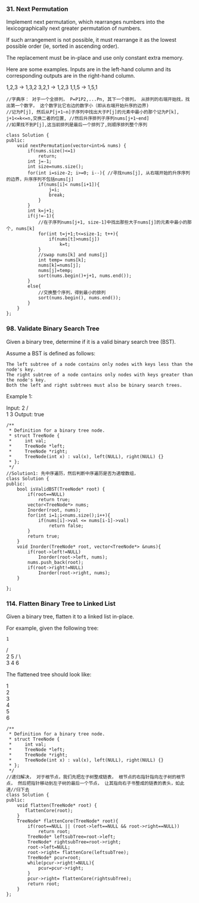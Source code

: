 ### 31. Next Permutation
Implement next permutation, which rearranges numbers into the lexicographically next greater permutation of numbers.

If such arrangement is not possible, it must rearrange it as the lowest possible order (ie, sorted in ascending order).

The replacement must be in-place and use only constant extra memory.

Here are some examples. Inputs are in the left-hand column and its corresponding outputs are in the right-hand column.

1,2,3 → 1,3,2
3,2,1 → 1,2,3
1,1,5 → 1,5,1
```
//字典序： 对于一个全排列， P=P1P2,...Pn, 其下一个排列， 从排列的右端开始找，找出第一个数字， 这个数字比它右边的数字小（即从右端开始升序的边界)
//记为P[j], 然后从P[j+1~n]子序列中找出大于P[j]的元素中最小的那个记为P[k], j+1<=k<=n,交换二者的位置, //然后升序排列子序列nums[j+1~end]
//如果找不到P[j],这当前排列是最后一个排列了,则顺序排列整个序列

class Solution {
public:
    void nextPermutation(vector<int>& nums) {
        if(nums.size()<=1)
            return;
        int j=-1;
        int size=nums.size();
        for(int i=size-2; i>=0; i--){ //寻找nums[j], 从右端开始的升序序列的边界，升序序列不包括nums[j]
            if(nums[i]< nums[i+1]){
                j=i;
                break;
            }
        }
        int k=j+1;
        if(j!=-1){
            //在子序列nums[j+1, size-1]中找出那些大于nums[j]的元素中最小的那个, nums[k]  
            for(int t=j+1;t<=size-1; t++){
                if(nums[t]>nums[j])
                    k=t;            
            }
            //swap nums[k] and nums[j]
            int temp= nums[k];
            nums[k]=nums[j];
            nums[j]=temp;
            sort(nums.begin()+j+1, nums.end());
        }
        else{
            //交换整个序列，得到最小的排列
            sort(nums.begin(), nums.end());
        }
    }
};

```
### 98. Validate Binary Search Tree
Given a binary tree, determine if it is a valid binary search tree (BST).

Assume a BST is defined as follows:

    The left subtree of a node contains only nodes with keys less than the node's key.
    The right subtree of a node contains only nodes with keys greater than the node's key.
    Both the left and right subtrees must also be binary search trees.

Example 1:

Input:
    2
   / \
  1   3
Output: true
```
/**
 * Definition for a binary tree node.
 * struct TreeNode {
 *     int val;
 *     TreeNode *left;
 *     TreeNode *right;
 *     TreeNode(int x) : val(x), left(NULL), right(NULL) {}
 * };
 */
//Solution1: 先中序遍历，然后判断中序遍历是否为递增数组，
class Solution {
public:
    bool isValidBST(TreeNode* root) {
        if(root==NULL)
            return true;
        vector<TreeNode*> nums;
        Inorder(root, nums);
        for(int i=1;i<nums.size();i++){
            if(nums[i]->val <= nums[i-1]->val)
                return false;
        }
        return true;
    }
    void Inorder(TreeNode* root, vector<TreeNode*> &nums){
        if(root->left!=NULL)
            Inorder(root->left, nums);
        nums.push_back(root);
        if(root->right!=NULL)
            Inorder(root->right, nums);
    }
    
};
```
### 114. Flatten Binary Tree to Linked List
Given a binary tree, flatten it to a linked list in-place.

For example, given the following tree:

    1
   / \
  2   5
 / \   \
3   4   6

The flattened tree should look like:

1
 \
  2
   \
    3
     \
      4
       \
        5
         \
          6

```
/**
 * Definition for a binary tree node.
 * struct TreeNode {
 *     int val;
 *     TreeNode *left;
 *     TreeNode *right;
 *     TreeNode(int x) : val(x), left(NULL), right(NULL) {}
 * };
 */
//递归解决， 对于根节点，我们先把左子树整成链表， 根节点的右指针指向左子树的根节点， 然后把指针移动到左子树的最后一个节点， 让其指向右子书整成的链表的表头，如此递//归下去
class Solution {
public:
    void flatten(TreeNode* root) {
       flattenCore(root);
    }
    TreeNode* flattenCore(TreeNode* root){
        if(root==NULL || (root->left==NULL && root->right==NULL))
            return root;
        TreeNode* leftsubTree=root->left;
        TreeNode* rightsubTree=root->right;
        root->left=NULL;
        root->right= flattenCore(leftsubTree);
        TreeNode* pcur=root;
        while(pcur->right!=NULL){
            pcur=pcur->right;
        }
        pcur->right= flattenCore(rightsubTree);
        return root;
    }
};
```
